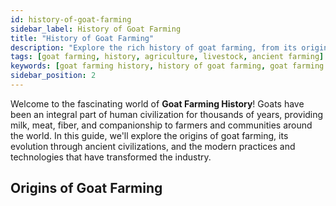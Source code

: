 ```yaml
---
id: history-of-goat-farming
sidebar_label: History of Goat Farming
title: "History of Goat Farming"
description: "Explore the rich history of goat farming, from its origins in ancient civilizations to the modern practices and technologies used today."
tags: [goat farming, history, agriculture, livestock, ancient farming]
keywords: [goat farming history, history of goat farming, goat farming origins, ancient goat farming, modern goat farming, goat farming practices]
sidebar_position: 2
---
```


<!-- ![Goat Farming](../assets/img/history-banner.png) -->

Welcome to the fascinating world of **Goat Farming History**! Goats have been an integral part of human civilization for thousands of years, providing milk, meat, fiber, and companionship to farmers and communities around the world. In this guide, we'll explore the origins of goat farming, its evolution through ancient civilizations, and the modern practices and technologies that have transformed the industry.

## Origins of Goat Farming